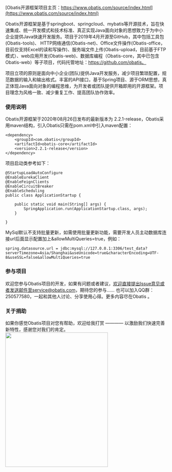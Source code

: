 [Obatis开源框架项目主页：https://www.obatis.com/source/index.html](https://www.obatis.com/source/index.html)

Obatis开源框架是基于springboot、springcloud、mybatis等开源技术，旨在快速集成、统一开发模式和技术标准、真正实现Java面向对象的思想致力于为中小企业提供Java快速开发服务。项目于2019年4月开源至GitHub，其中包括工具包(Obatis-tools)、 HTTP网络通信(Obatis-net)、Office文件操作(Obatis-office，目前仅支持Excel的读和写操作)、服务端文件上传(Obatis-upload，目前基于FTP模式）、web应用开发(Obatis-web)、数据库编程（Obatis-core，其中已包含Obatis-web）等子项目，代码托管地址：https://github.com/obatis。

项目立项的原则是面向中小企业(团队)提供Java开发服务，减少项目繁琐配置，规范数据的输入和输出格式。丰富的API接口，基于Spring项目、源于ORM思想，真正体现Java面向对象的编程思维，为开发者或团队提供开箱即用的开源框架。项目理念为风格一致、减少重复工作、提高团队协作效率。


### 使用说明

Obatis开源框架于2020年08月26日发布的最新版本为 2.2.1-release，Obatis采用maven结构，引入Obatis只需在pom.xml中引入maven配置：

```
<dependency>
    <groupId>com.obatis</groupId>
    <artifactId>obatis-core</artifactId>
    <version>2.2.1-release</version>
</dependency>
```


项目启动类参考如下：


```
@StartupLoadAutoConfigure
@EnableEurekaClient
@EnableFeignClients
@EnableCircuitBreaker
@EnableScheduling
public class ApplicationStartup {

    public static void main(String[] args) {
        SpringApplication.run(ApplicationStartup.class, args);
    }

}
```

MySql默认不支持批量更新，如需使用批量更新功能，需要开发人员主动数据库连接url后面显示配置加上&allowMultiQueries=true，例如：


```
spring.datasource.url = jdbc:mysql://127.0.0.1:3306/test_data?serverTimezone=Asia/Shanghai&useUnicode=true&characterEncoding=UTF-8&useSSL=false&allowMultiQueries=true

```

### 参与项目

欢迎您参与Obatis项目的开发，如果有问题或者建议，欢迎直接提出Issue意见或者发送邮件至service@obatis.com，期待您的参与……
也可以加入QQ群：250577580，一起和其他人讨论、分享使用心得。更多内容尽在Obatis 。




### 关于捐助
如果你感觉Obatis项目对您有帮助，欢迎给我打赏 ———— 以激励我们快速完善新特性，感谢您对我们的肯定。
<img src="https://www.obatis.com/static/img/accept_money/weixin_accept_money.png" width = "320" height = "420">

